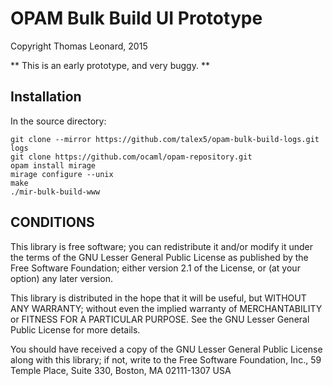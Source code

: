 OPAM Bulk Build UI Prototype
============================

Copyright Thomas Leonard, 2015


** This is an early prototype, and very buggy. **

Installation
------------

In the source directory:

    git clone --mirror https://github.com/talex5/opam-bulk-build-logs.git logs
    git clone https://github.com/ocaml/opam-repository.git
    opam install mirage
    mirage configure --unix
    make
    ./mir-bulk-build-www


CONDITIONS
----------

This library is free software; you can redistribute it and/or
modify it under the terms of the GNU Lesser General Public
License as published by the Free Software Foundation; either
version 2.1 of the License, or (at your option) any later version.

This library is distributed in the hope that it will be useful,
but WITHOUT ANY WARRANTY; without even the implied warranty of
MERCHANTABILITY or FITNESS FOR A PARTICULAR PURPOSE.  See the GNU
Lesser General Public License for more details.

You should have received a copy of the GNU Lesser General Public
License along with this library; if not, write to the Free Software
Foundation, Inc., 59 Temple Place, Suite 330, Boston, MA 02111-1307  USA
